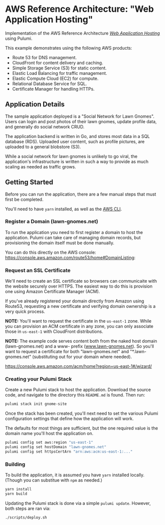 # AWS Reference Architecture: "Web Application Hosting"

Implementation of the AWS Reference Architecture _[Web Application Hosting](https://aws.amazon.com/architecture/#aws-ref-arch)_
using Pulumi.

This example demonstrates using the following AWS products:

- Route 53 for DNS management.
- CloudFront for content delivery and caching.
- Simple Storage Service (S3) for static content.
- Elastic Load Balancing for traffic management.
- Elastic Compute Cloud (EC2) for compute.
- Relational Database Service for SQL.
- Certificate Manager for handling HTTPs.

## Application Details

The sample application deployed is a "Social Network for Lawn Gnomes". Users
can login and post photos of their lawn gnomes, update profile data, and
generally do social network CRUD.

The application backend is written in Go, and stores most data in a SQL
database (RDS). Uploaded user content, such as profile pictures, are uploaded
to a general blobstore (S3).

While a social network for lawn gnomes is unlikely to go viral, the
application's infrastructure is written in such a way to provide as much
scaling as needed as traffic grows.

## Getting Started

Before you can run the application, there are a few manual steps that must
first be completed.

You'll need to have `yarn` installed, as well as the [AWS CLI](https://aws.amazon.com/cli/).

### Register a Domain (lawn-gnomes.net)

To run the application you need to first register a domain to host the
application. Pulumi can take care of managing domain records, but provisioning
the domain itself must be done manually.

You can do this directly on the AWS console:
https://console.aws.amazon.com/route53/home#DomainListing:

### Request an SSL Certificate

We'll need to create an SSL certificate so browsers can communicaite with the
website securely over HTTPS. The easiest way to do this is provision one using
Amazon Certificate Manager (ACM).

If you've already registered your domain directly from Amazon using Route53,
requesting a new certificate and verifying domain ownership is a very quick
process.

**NOTE:** You'll want to request the certificate in the `us-east-1` zone. While
you can provision an ACM certificate in any zone, you can only associate those
in `us-east-1` with CloudFront distributions.

**NOTE:** The example code serves content both from the naked host domain
(lawn-gnomes.net) and a www- prefix (www.lawn-gnomes.net).
So you'll want to request a certificate for both "lawn-gnomes.net" and
"*.lawn-gnomes.net" (substituting out for your domain where needed).

https://console.aws.amazon.com/acm/home?region=us-east-1#/wizard/

### Creating your Pulumi Stack

Create a new Pulumi stack to host the application. Download the source code,
and navigate to the directory this `README.md` is found. Then run:

```bash
pulumi stack init gnome-site
```

Once the stack has been created, you'll next need to set the various Pulumi
configuration settings that define how the application will work.

The defaults for most things are sufficient, but the one required value
is the domain name you'll host the application on.

```bash
pulumi config set aws:region "us-east-1"
pulumi config set hostDomain "lawn-gnomes.net"
pulumi config set httpsCertArn "arn:aws:acm:us-east-1:..."
```

### Building

To build the application, it is assumed you have `yarn` installed locally.
(Though you can substitue with `npm` as needed.)

```bash
yarn install
yarn build
```

Updating the Pulumi stack is done via a simple `pulumi update`. However,
both steps are ran via:

```bash
./scripts/deploy.sh
```